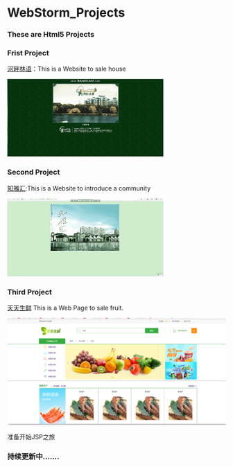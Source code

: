 # WebStorm_Projects
### These are  Html5 Projects

### Frist Project  


[河畔林语](https://github.com/DreamMemory001/WebStorm_Projects/tree/master/HePanLinYu)：This is a Website to sale house 
                                                     
 ![第一项目图](/images/Frist_Project.gif)
 
 ### Second Project  
 [知雅汇](https://github.com/DreamMemory001/WebStorm_Projects/tree/master/ZhiYaHui):This is a Website to introduce a community
 
 
![第二项目图](/images/Second_Project.gif)      

###  Third Project
[天天生鲜](https://github.com/DreamMemory001/WebStorm_Projects/tree/master/JavaWeb_Practice) This is a Web Page to sale fruit.

![第三项目图](/images/Third_Project.png)

准备开始JSP之旅

### 持续更新中.......
